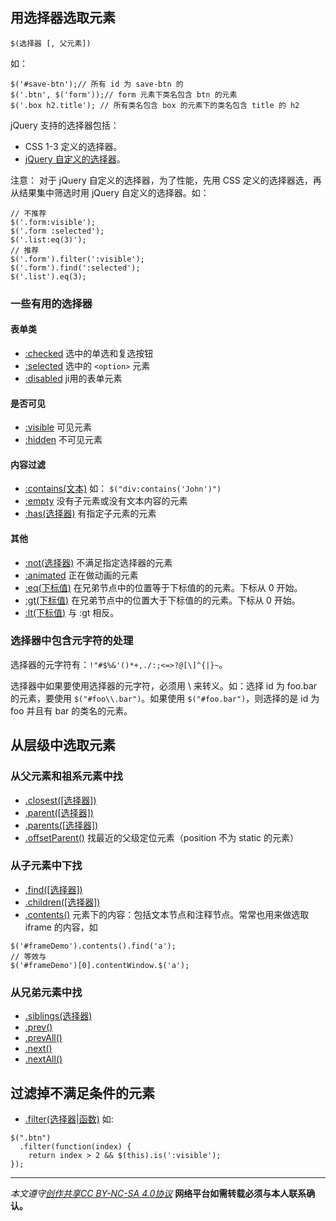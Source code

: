 ## 用选择器选取元素
```
$(选择器 [, 父元素])
```

如：
```
$('#save-btn');// 所有 id 为 save-btn 的
$('.btn', $('form'));// form 元素下类名包含 btn 的元素
$('.box h2.title'); // 所有类名包含 box 的元素下的类名包含 title 的 h2
```

jQuery 支持的选择器包括：
* CSS 1-3 定义的选择器。
* [jQuery 自定义的选择器](https://api.jquery.com/category/selectors/jquery-selector-extensions/)。

注意：
对于 jQuery 自定义的选择器，为了性能，先用 CSS 定义的选择器选，再从结果集中筛选时用 jQuery 自定义的选择器。如：
```
// 不推荐
$('.form:visible');
$('.form :selected');
$('.list:eq(3)');
// 推荐
$('.form').filter(':visible');
$('.form').find(':selected');
$('.list').eq(3);
```

### 一些有用的选择器
#### 表单类
* [:checked](https://api.jquery.com/checked-selector/) 选中的单选和复选按钮
* [:selected](https://api.jquery.com/selected-selector) 选中的 `<option>` 元素
* [:disabled](https://api.jquery.com/disabled-selector) ji用的表单元素

#### 是否可见
* [:visible](https://api.jquery.com/visible-selector/) 可见元素
* [:hidden](https://api.jquery.com/hidden-selector/) 不可见元素

#### 内容过滤
* [:contains(文本)](https://api.jquery.com/contains-selector) 如： `$("div:contains('John')")`
* [:empty](https://api.jquery.com/empty-selector/) 没有子元素或没有文本内容的元素
* [:has(选择器)](https://api.jquery.com/has-selector/) 有指定子元素的元素

#### 其他
* [:not(选择器)](https://api.jquery.com/not-selector/) 不满足指定选择器的元素
* [:animated](https://api.jquery.com/animated-selector/) 正在做动画的元素
* [:eq(下标值)](https://api.jquery.com/eq-selector/) 在兄弟节点中的位置等于下标值的的元素。下标从 0 开始。
* [:gt(下标值)](https://api.jquery.com/gt-selector/) 在兄弟节点中的位置大于下标值的的元素。下标从 0 开始。
* [:lt(下标值)](https://api.jquery.com/lt-selector/) 与 :gt 相反。

### 选择器中包含元字符的处理
选择器的元字符有：`!"#$%&'()*+,./:;<=>?@[\]^{|}~`。

选择器中如果要使用选择器的元字符，必须用 \ 来转义。如：选择 id 为 foo.bar 的元素，要使用 `$("#foo\\.bar")`。如果使用 `$("#foo.bar")`，则选择的是 id 为 foo 并且有 bar 的类名的元素。

## 从层级中选取元素
### 从父元素和祖系元素中找
* [.closest([选择器])](https://api.jquery.com/closest)
* [.parent([选择器])](https://api.jquery.com/parent)
* [.parents([选择器])](https://api.jquery.com/parents)
* [.offsetParent()](https://api.jquery.com/offsetParent) 找最近的父级定位元素（position 不为 static 的元素）

### 从子元素中下找
* [.find([选择器])](https://api.jquery.com/find/)
* [.children([选择器])](https://api.jquery.com/children/)
* [.contents()](https://api.jquery.com/contents/) 元素下的内容：包括文本节点和注释节点。常常也用来做选取 iframe 的内容，如
```
$('#frameDemo').contents().find('a');
// 等效与
$('#frameDemo')[0].contentWindow.$('a');
```

### 从兄弟元素中找
* [.siblings(选择器)](https://api.jquery.com/siblings/)
* [.prev()](https://api.jquery.com/prev)
* [.prevAll()](https://api.jquery.com/prevAll)
* [.next()](https://api.jquery.com/next)
* [.nextAll()](https://api.jquery.com/nextAll)


## 过滤掉不满足条件的元素
* [.filter(选择器|函数)](https://api.jquery.com/filter) 如:
```
$(".btn")
  .filter(function(index) {
    return index > 2 && $(this).is(':visible');
});
```
***

*本文遵守[创作共享CC BY-NC-SA 4.0协议](http://creativecommons.org/licenses/by-nc-sa/4.0/)*
**网络平台如需转载必须与本人联系确认。**
